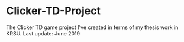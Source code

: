 # Clicker-TD-Project
 The Clicker TD game project I've created in terms of my thesis work in KRSU. Last update: June 2019
